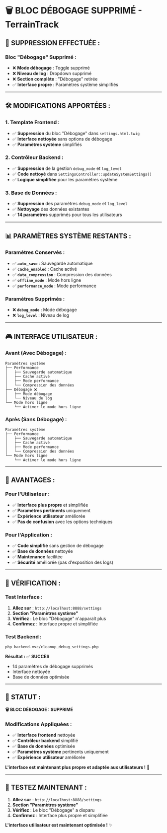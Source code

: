 # 🗑️ BLOC DÉBOGAGE SUPPRIMÉ - TerrainTrack

## 🎯 **SUPPRESSION EFFECTUÉE :**

### **Bloc "Débogage" Supprimé :**
- ❌ **Mode débogage** : Toggle supprimé
- ❌ **Niveau de log** : Dropdown supprimé
- ❌ **Section complète** : "Débogage" retirée
- ✅ **Interface propre** : Paramètres système simplifiés

---

## 🛠️ **MODIFICATIONS APPORTÉES :**

### **1. Template Frontend :**
- ✅ **Suppression** du bloc "Débogage" dans `settings.html.twig`
- ✅ **Interface nettoyée** sans options de débogage
- ✅ **Paramètres système** simplifiés

### **2. Contrôleur Backend :**
- ✅ **Suppression** de la gestion `debug_mode` et `log_level`
- ✅ **Code nettoyé** dans `SettingsController::updateSystemSettings()`
- ✅ **Logique simplifiée** pour les paramètres système

### **3. Base de Données :**
- ✅ **Suppression** des paramètres `debug_mode` et `log_level`
- ✅ **Nettoyage** des données existantes
- ✅ **14 paramètres** supprimés pour tous les utilisateurs

---

## 📊 **PARAMÈTRES SYSTÈME RESTANTS :**

### **Paramètres Conservés :**
- ✅ **`auto_save`** : Sauvegarde automatique
- ✅ **`cache_enabled`** : Cache activé
- ✅ **`data_compression`** : Compression des données
- ✅ **`offline_mode`** : Mode hors ligne
- ✅ **`performance_mode`** : Mode performance

### **Paramètres Supprimés :**
- ❌ **`debug_mode`** : Mode débogage
- ❌ **`log_level`** : Niveau de log

---

## 🎮 **INTERFACE UTILISATEUR :**

### **Avant (Avec Débogage) :**
```
Paramètres système
├── Performance
│   ├── Sauvegarde automatique
│   ├── Cache activé
│   ├── Mode performance
│   └── Compression des données
├── Débogage ❌
│   ├── Mode débogage
│   └── Niveau de log
└── Mode hors ligne
    └── Activer le mode hors ligne
```

### **Après (Sans Débogage) :**
```
Paramètres système
├── Performance
│   ├── Sauvegarde automatique
│   ├── Cache activé
│   ├── Mode performance
│   └── Compression des données
└── Mode hors ligne
    └── Activer le mode hors ligne
```

---

## 🚀 **AVANTAGES :**

### **Pour l'Utilisateur :**
- ✅ **Interface plus propre** et simplifiée
- ✅ **Paramètres pertinents** uniquement
- ✅ **Expérience utilisateur** améliorée
- ✅ **Pas de confusion** avec les options techniques

### **Pour l'Application :**
- ✅ **Code simplifié** sans gestion de débogage
- ✅ **Base de données** nettoyée
- ✅ **Maintenance** facilitée
- ✅ **Sécurité** améliorée (pas d'exposition des logs)

---

## 🧪 **VÉRIFICATION :**

### **Test Interface :**
1. **Allez sur** : `http://localhost:8888/settings`
2. **Section "Paramètres système"**
3. **Vérifiez** : Le bloc "Débogage" n'apparaît plus
4. **Confirmez** : Interface propre et simplifiée

### **Test Backend :**
```bash
php backend-mvc/cleanup_debug_settings.php
```
**Résultat :** ✅ **SUCCÈS**
- 14 paramètres de débogage supprimés
- Interface nettoyée
- Base de données optimisée

---

## 🎯 **STATUT :**

**🗑️ BLOC DÉBOGAGE : SUPPRIMÉ**

### **Modifications Appliquées :**
- ✅ **Interface frontend** nettoyée
- ✅ **Contrôleur backend** simplifié
- ✅ **Base de données** optimisée
- ✅ **Paramètres système** pertinents uniquement
- ✅ **Expérience utilisateur** améliorée

**L'interface est maintenant plus propre et adaptée aux utilisateurs !** 🚀

---

## 🧪 **TESTEZ MAINTENANT :**

1. **Allez sur** : `http://localhost:8888/settings`
2. **Section "Paramètres système"**
3. **Vérifiez** : Le bloc "Débogage" a disparu
4. **Confirmez** : Interface plus propre et simplifiée

**L'interface utilisateur est maintenant optimisée !** ✨

